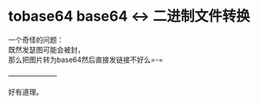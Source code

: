 # tobase64  base64 <-> 二进制文件转换


一个奇怪的问题：  
既然发瑟图可能会被封，  
那么把图片转为base64然后直接发链接不好么=-=  

———————

好有道理。  
